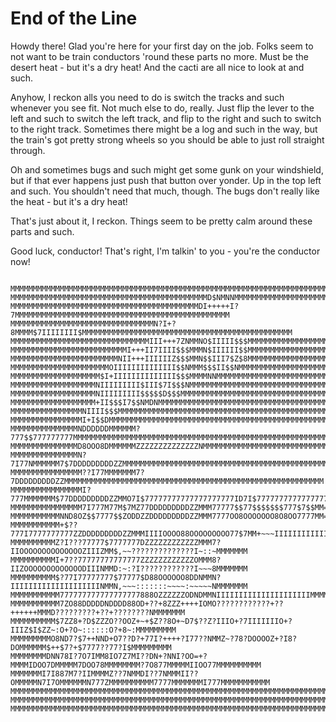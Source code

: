 # End of the Line

Howdy there! Glad you're here for your first day on the job. Folks seem to not want to be train conductors 'round these parts no more. 
Must be the desert heat - but it's a dry heat! And the cacti are all nice to look at and such.

Anyhow, I reckon alls you need to do is switch the tracks and such whenever you see fit. Not much else to do, really. Just flip the lever to the left and such to switch the left track,
and flip to the right and such to switch to the right track. Sometimes there might be a log and such in the way, but the train's got pretty strong wheels so you should be able to just roll straight through.

Oh and sometimes bugs and such might get some gunk on your windshield, but if that ever happens just push that button over yonder. Up in the top left and such.
You shouldn't need that much, though. The bugs don't really like the heat - but it's a dry heat!

That's just about it, I reckon. Things seem to be pretty calm around these parts and such.

Good luck, conductor! That's right, I'm talkin' to you - you're the conductor now!

                                                                                                                                                                                                                                                            
~~~ Choo Choo! ~~~

MMMMMMMMMMMMMMMMMMMMMMMMMMMMMMMMMMMMMMMMMMMMMMMMMMMMMMMMMMMMMMMMMMMMMMMMMMMMMMMMMMMMMMMMMMMMMMMMMMMM
MMMMMMMMMMMMMMMMMMMMMMMMMMMMMMMMMMMMMMMMMMMMD$NMNNMMMMMMMMMMMMMMMMMMMMMMMMMMMMMMMMMMMMMMMMMMMMMMMMMM
MMMMMMMMMMMMMMMMMMMMMMMMMMMMMMMMMMMMMMMMMMDI+++++I?7MMMMMMMMMMMMMMMMMMMMMMMMMMMMMMMMMMMMMMMMMMMMMMMM
MMMMMMMMMMMMMMMMMMMMMMMMMMMMMMMMN?I+?8MMMM$7IIIIIIII$MMMMMMMMMMMMMMMMMMMMMMMMMMMMMMMMMMMMMMMMMMMMMMM
MMMMMMMMMMMMMMMMMMMMMMMMMMMMMMMIII+++7ZNMMNO$IIIII$$$MMMMMMMMMMMMMMMMMMMMMMMMMMMMMMMMMMMMMMMMMMMMMMM
MMMMMMMMMMMMMMMMMMMMMMMMMMI+++II7IIII$$$MMMN$IIIIII$$MMMMMMMMMMMMMMMMMMMMMMMMMMMMMMMMMMMMMMMMMMMMMMM
MMMMMMMMMMMMMMMMMMMMMMMMNII+++IIIIIIZ$$$MMN$$III7$Z$8MMMMMMMMMMMMMMMMMMMMMMMMMMMMMMMMMMMMMMMMMMMMMMM
MMMMMMMMMMMMMMMMMMMMMMOIIIIIIIIIIIIII$$NMMM$$$II$$NMMMMMMMMMMMMMMMMMMMMMMMMMMMMMMMMMMMMMMMMMMMMMMMMM
MMMMMMMMMMMMMMMMMMMM$I+IIIIIIIIIIIIII$$$MMMMNNMMMMMMMMMMMMMMMMMMMMMMMMMMMMMMMMMMMMMMMMMMMMMMMMMMMMMM
MMMMMMMMMMMMMMMMMMMNIIIIIIIII$III$7I$$$NMMMMMMMMMMMMMMMMMMMMMMMMMMMMMMMMMMMMMMMMMMMMMMMMMMMMMMMMMMMM
MMMMMMMMMMMMMMMMMMMNIIIIIIIII$$$$$D$$$MMMMMMMMMMMMMMMMMMMMMMMMMMMMMMMMMMMMMMMMMMMMMMMMMMMMMMMMMMMMMM
MMMMMMMMMMMMMMMMMMM+II$$$I7$$NMDNMMMMMMMMMMMMMMMMMMMMMMMMMMMMMMMMMMMMMMMMMMMMMMMMMMMMMMMMMMMMMMMMMMM
MMMMMMMMMMMMMMMMNIIII$$$MMMMMMMMMMMMMMMMMMMMMMMMMMMMMMMMMMMMMMMMMMMMMMMMMMMMMMMMMMMMMMMMMMMMMMMMMMMM
MMMMMMMMMMMMMMMMI+I$$DMMMMMMMMMMMMMMMMMMMMMMMMMMMMMMMMMMMMMMMMMMMMMMMMMMMMMMMMMMMMMMMMMMMMMMMMMMMMMM
MMMMMMMMMMMMMMMNDDDDDDMMMMMM?777$$777777777MMMMMMMMMMMMMMMMMMMMMMMMMMMMMMMMMMMMMMMMMMMMMMMMMMMMMMMMM
MMMMMMMMMMMMMMMD8OOO8DMMMMMMZZZZZZZZZZZZZZNMMMMMMMMMMMMMMMMMMMMMMMMMMMMMMMMMMMMMMMMMMMMMMMMMMMMMMMMM
MMMMMMMMMMMMMMMN?7I77NMMMMMM7$7DDDDDDDDDZZMMMMMMMMMMMMMMMMMMMMMMMMMMMMMMMMMMMMMMMMMMMMMMMMMMMMMMMMMM
MMMMMMMMMMMMMMMM??I77MMMMMMM7?7DDDDDDDDDZZMMMMMMMMMMMMMMMMMMMMMMMMMMMMMMMMMMMMMMMMMMMMMMMMMMMMMMMMMM
MMMMMMMMMMMMMMMMI?777MMMMMMM$77DDDDDDDDDZZMMO7I$77777777777777777777ID7I$777777777777777777777MMMMMM
MMMMMMMMMMMMMMMM7I777M77M$7MZ77DDDDDDDDDZZMMM77777$$77$$$$$$$777$7$$MM=======================MMMMMMM
MMMMMMMMMMMNND8OZ$$7777$$ZODDZZDDDDDDDDDZZMMM7777OO8OOOOOOO8O8OO7777MM====IIIIIIIIIIIIIII====MMMMMMM
MMMMMMMMMMM+$??777I7777777777ZZDDDDDDDDDZZMMMIIIIOOOO88OOOOOOOOO77$7MM+~~~IIIIIIIIIIIIIII====MMMMMMM
MMMMMMMMMMZ?I???77777$7777777DZZZZZZZZZZZZMMM7?IIOOOOOOOOOOOOOOZIIIZMM$,~~??????????????I~::~MMMMMMM
MMMMMMMMMMI+7??77777777777777ZZZZZZZZZZZZOMMM8?IIZOOOOOOOOOOOOODIIINMMD:~:?I????????????I~~~8MMMMMMM
MMMMMMMMMM$?77I77777777$77777$D88OOOOOO8DDNMMN?IIIIIIIIIIIIIIIIIIIINMMN,~~~:::::::~~~~:~~~~~NMMMMMMM
MMMMMMMMMMM777777777777777777888OZZZZZZODNDMMNIIIIIIIIIIIIIIIIIIIIIMMMM~~:~~~~~~~~~~~~~~~~~~MMMMMMMM
MMMMMMMMMMM7ZO88DDDDDNDDDD88OD+??+8ZZZ++++IOMO????????????+??++++++MMMD?????????+??+????????NMMMMMMM
MMMMMMMMMM$7ZZ8+?D$ZZZO??OOZ+~+$Z??8O+~D7$??Z?IIIO+?7IIIIIIIO+?IIIZ$I$ZZ~:O+?O~::::::O?+8~:MMMMMMMMM
MMMMMMMMMO8ND7?$7++NND+O7??D?+77I?++++?I77??NMMZ~?78?DOOOOZ+?I8?DOMMMMMM$++$7?+$7777??77?I$MMMMMMMMM
MMMMMMMMDNN78I?7O7IMM8IO7Z7MI??DN+?NNI?OO=+?MMMMIDOO7DMMMMM7DOO78MMMMMMMM?7O877MMMMMIIOO77MMMMMMMMMM
MMMMMMMI7I887M7?IIMMMMZ??7NMMDI??7NMMMII??OMMMMMN7I7OMMMMMMN777ZMMMMMMMMMM7777MMMMMMMI777MMMMMMMMMMM
MMMMMMMMMMMMMMMMMMMMMMMMMMMMMMMMMMMMMMMMMMMMMMMMMMMMMMMMMMMMMMMMMMMMMMMMMMMMMMMMMMMMMMMMMMMMMMMMMMMM
MMMMMMMMMMMMMMMMMMMMMMMMMMMMMMMMMMMMMMMMMMMMMMMMMMMMMMMMMMMMMMMMMMMMMMMMMMMMMMMMMMMMMMMMMMMMMMMMMMMM
MMMMMMMMMMMMMMMMMMMMMMMMMMMMMMMMMMMMMMMMMMMMMMMMMMMMMMMMMMMMMMMMMMMMMMMMMMMMMMMMMMMMMMMMMMMMMMMMMMMM


